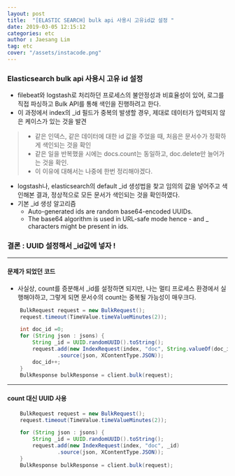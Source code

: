 ```yaml
---
layout: post
title:  "[ELASTIC SEARCH] bulk api 사용시 고유id값 설정 "
date: 2019-03-05 12:15:12
categories: etc 
author : Jaesang Lim
tag: etc
cover: "/assets/instacode.png"
---
```


### Elasticsearch bulk api 사용시 고유 id 설정

- filebeat와 logstash로 처리하던 프로세스의 불안정성과 비효율성이 있어, 로그를 직접 파싱하고 Bulk API를 통해 색인을 진행하려고 한다.
- 이 과정에서 index의 _id 필드가 중복의 발생할 경우, 제대로 데이터가 입력되지 않은 케이스가 있는 것을 발견
> - 같은 인덱스, 같은 데이터에 대한 id 값을 주었을 때, 처음은 문서수가 정확하게 색인되는 것을 확인
> - 같은 일을 반복했을 시에는 docs.count는 동일하고, doc.delete만 늘어가는 것을 확인.
> - 이 이유에 대해서는 나중에 한번 정리해야겠다. 

- logstash나, elasticsearch의 default _id 생성법을 찾고 임의의 값을 넣어주고 색인해본 결과, 정상적으로 모든 문서가 색인되는 것을 확인하였다.
- 기본 _id 생성 알고리즘
  - Auto-generated ids are random base64-encoded UUIDs. 
  - The base64 algorithm is used in URL-safe mode hence - and _ characters might be present in ids.
  
### 결론 : UUID 설정해서 _id값에 넣자 ! 

---

#### 문제가 되었던 코드
- 사실상, count를 증분해서 _id를 설정하면 되지만, 나는 멀티 프로세스 환경에서 실행해야하고, 그렇게 되면 문서수의 count는 중복될 가능성이 매우크다.
```java
    BulkRequest request = new BulkRequest();
    request.timeout(TimeValue.timeValueMinutes(2));

    int doc_id =0;
    for (String json : jsons) {
        String _id = UUID.randomUUID().toString();
        request.add(new IndexRequest(index, "doc", String.valueOf(doc_id))
                .source(json, XContentType.JSON));
        doc_id++;
    }
    BulkResponse bulkResponse = client.bulk(request);

```

---
#### count 대신 UUID 사용
```java
    BulkRequest request = new BulkRequest();
    request.timeout(TimeValue.timeValueMinutes(2));

    for (String json : jsons) {
        String _id = UUID.randomUUID().toString();
        request.add(new IndexRequest(index, "doc", _id)
                .source(json, XContentType.JSON));
    }
    BulkResponse bulkResponse = client.bulk(request);

```
